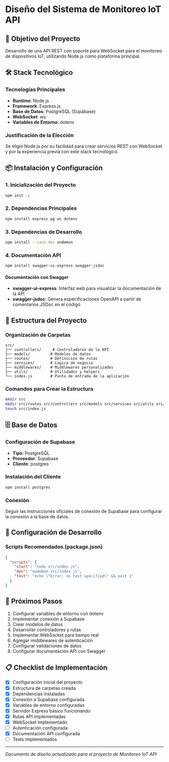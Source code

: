 # Diseño del Sistema de Monitoreo IoT API

## 🎯 Objetivo del Proyecto

Desarrollo de una API REST con soporte para WebSocket para el monitoreo de dispositivos IoT, utilizando Node.js como plataforma principal.

## 🛠️ Stack Tecnológico

### Tecnologías Principales
- **Runtime**: Node.js
- **Framework**: Express.js
- **Base de Datos**: PostgreSQL (Supabase)
- **WebSocket**: ws
- **Variables de Entorno**: dotenv

### Justificación de la Elección
Se eligió Node.js por su facilidad para crear servicios REST con WebSocket y por la experiencia previa con este stack tecnológico.

## 📦 Instalación y Configuración

### 1. Inicialización del Proyecto
```bash
npm init -y
```

### 2. Dependencias Principales
```bash
npm install express pg ws dotenv
```

### 3. Dependencias de Desarrollo
```bash
npm install --save-dev nodemon
```

### 4. Documentación API
```bash
npm install swagger-ui-express swagger-jsdoc
```

#### Documentación con Swagger
- **swagger-ui-express**: Interfaz web para visualizar la documentación de la API
- **swagger-jsdoc**: Genera especificaciones OpenAPI a partir de comentarios JSDoc en el código

## 📁 Estructura del Proyecto

### Organización de Carpetas
```
src/
├── controllers/     # Controladores de la API
├── models/         # Modelos de datos
├── routes/         # Definición de rutas
├── services/       # Lógica de negocio
├── middlewares/    # Middlewares personalizados
├── utils/          # Utilidades y helpers
└── index.js        # Punto de entrada de la aplicación
```

### Comandos para Crear la Estructura
```bash
mkdir src
mkdir src/routes src/controllers src/models src/services src/utils src/middlewares
touch src/index.js
```

## 🗄️ Base de Datos

### Configuración de Supabase
- **Tipo**: PostgreSQL
- **Proveedor**: Supabase
- **Cliente**: postgres

### Instalación del Cliente
```bash
npm install postgres
```

### Conexión
Seguir las instrucciones oficiales de conexión de Supabase para configurar la conexión a la base de datos.

## 🔧 Configuración de Desarrollo

### Scripts Recomendados (package.json)
```json
{
  "scripts": {
    "start": "node src/index.js",
    "dev": "nodemon src/index.js",
    "test": "echo \"Error: no test specified\" && exit 1"
  }
}
```

## 🚀 Próximos Pasos

1. Configurar variables de entorno con dotenv
2. Implementar conexión a Supabase
3. Crear modelos de datos
4. Desarrollar controladores y rutas
5. Implementar WebSocket para tiempo real
6. Agregar middlewares de autenticación
7. Configurar validaciones de datos
8. Configurar documentación API con Swagger

## 📋 Checklist de Implementación

- [X] Configuración inicial del proyecto
- [X] Estructura de carpetas creada
- [X] Dependencias instaladas
- [X] Conexión a Supabase configurada
- [X] Variables de entorno configuradas
- [X] Servidor Express básico funcionando
- [X] Rutas API implementadas
- [X] WebSocket implementado
- [ ] Autenticación configurada
- [X] Documentación API configurada
- [ ] Tests implementados

---

*Documento de diseño actualizado para el proyecto de Monitoreo IoT API*
